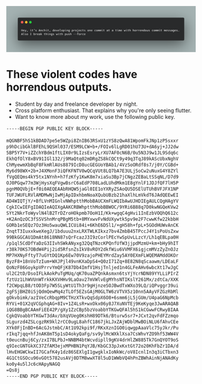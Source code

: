 ![about PapaDonut9](./Github_aboutme.png)
# These violent codes have horrendous outputs.

  - Student by day and freelance developer by night.
  - Cross platform enthusiast. That explains why you're only seeing flutter.  
  - Want to know more about my work, use the following public key.
   ```
-----BEGIN PGP PUBLIC KEY BLOCK-----

mQGNBF5hS1kBDAD7pe5e5WZpi8ZnIB63RSxU1zYS8zQwA81WpomFkJNp1zP5sxxr
p9hDcibGklBFEhL9QSHl037/ESM9LCW+b+/FOIv6lLgRD01hU73U+dA6yj+JJ2dw
5BP5Y7V+iZZchYBdm1ftLIX0r9LIzsEsryLrXU7AF0cN6B/0u5N3J9w1JL9Sdq6c
EkhQfOlY8xBV91IGl132/j9MaQtq02mDRgZS8kCQCt9y49q3TqJ89kAScUbxNghV
ChMyewmXbBqF8FkmRlAUs8879IcD8ucGEGUoYBAb1/4VzSoORdf8s7/j0Y/CGBd+
My6d98WX+2b+J4XMonF3iQFKFNTV0wQCqVUt8LQ7bA7E3ULjSoCw2uNuxG4Y8ZYl
fVgQEQms4kY5tx1NYnh+h7fzKfy1KwK8m7xiaSu3Bp7jCNgzZEBaLtSSqNL/D7d9
OJ0PGqw77m3WjHysXqFVgwBsrC6aEdP708LadLUhdMkm1E8gYnlF1JDJfQF7lH5P
pgnM0QVbjE+f0i0AEQEAAbRHQW5jaGl0IE1oYXRyZSAoQU5DSElUTUhBVFJFX1NP
TUFJWUFLRVlAMDMwNjIwMjApIDxhbmNoaXQubUBzb21haXlhLmVkdT6JAdQEEwEI
AD4WIQTjY/+BfLVnMIGnlvNWhptthMobBAUCXmFLWQIbAwUJHDIEgAULCQgHAgYV
CgkICwIEFgIDAQIeAQIXgAAKCRBWhptthMobBBWOC/9YRi6B88q7D0kwNGQeKVw2
SYt2NkrToWyvlN4lB2TrDZroHOkpmb7OoH1I/Kk+wgqC4gHvi1InEzbVOQhQ612c
+K2AnQzOC3fSSVShnMrqPBgM5tb+8MYxwvFvNdUXywtk5pv9e2F7cwwKfw22kbbH
GORb1eSEQz7Oz3Ho5wauQWLICUi84i+6KhE6DSl1/+gH58h+fpL+5GOdHUWvAnCK
ZnqtT3IuxxkweXegJ/1bduuu2nxLRXTWLKIkxz7bv4ZmbB45TPccJ4Y1sPoUsZxw
99BkGGCAU1DmAt8618NN87sQrFcazJ3I9zCorlPEcYwSpUvLLzcY/Lh1qEBLpa0H
/p1ql5CdDfYaDzG3IIvhSWkANyxg32QqTNzcKPQnfUfW3jjpdMzmU+km+bHy9hIT
r38k70KS7OBdW4Pij2id5RfsnZsIkV8vROY2dkfWiu6VVMFX6igjcmMVzZyZnOJz
MP7HXNyFftyT7uGYtDQ1Kp6Ew70V9zajoPHEYMrdZay5AY0EXmFLWQEMAMddOKOr
ByzF8+18nVoTzIum+WXJPjl49vnKXaDpS4+Q0zI71Zq+8E82N8qScaawm/LDEaLF
QoNzF86GoykpVPrrvYmQFjK87Db4ImfV1HsjTnljed1n4GLFeAHv6wbcXt17wJgC
ul2C2tD/DsoIFLkAokPuTgMUq/qK70uaZPQnkAsmxn6tsYjYcrNDN89YYLLiPIrZ
fztUz1LhWVUnWTrkkKXVHHv9LaOav27mVWlvEgMYhsNTIKslY261Mx/zdtCa/XXK
f2CWpqLB8/tOD3Fp7W5SLyWtU1Th3r9gHjnzeSOJBwdTxWXo39LQ/iQPvggr39ui
2gFSjBHZ0iSjQdmQewMq4zTLOf5EZsGAjM0GLTW6zVTVX5z10nn5AAyVFZGzRbMl
gOkvbimk/azIVeCcRbqpM9CTHzXTkvQqSdpX6O8+6smm6jL5jGUm/U4paG6NpMcb
RYVi+01X2qVCGphqAG+8Iv+1Z4LsR+wxOkx06y8J7XuNVTEj9KeKyqe3JwARAQAB
iQG8BBgBCAAmFiEE42P/gXy1ZzCBp5bzVoabbYTKGwQFAl5hS1kCGwwFCRwyBIAA
CgkQVoabbYTKGwT3dAv/bXqVUeg0KshH89DTk6/Bturw5sr7+JCxt2qvFdFZzmqo
SLgurzd4ZSLcgzRK9kl2rCC0ugL8ahfC1867jkLJxZAjWDblMwBOiNLU6fAhvCEe
XYk0FjInBD+6AcGJstmbC/At1U92kpi9f/RKxXznIGO0iqwgpAaaVlc75yJkr/Pu
rIkq7jqq+hfJnAK8mT5p1sD4okyQaFg/sv9ylMcWXklXsa7CsWhvYZO9hf53WW4V
t0eucnBuj6Cy/zxI7BLPbJ+NNBM4btWcvdipll9gKV4drHlZW885Tk7GnQYOT9oS
q9IecGNTGkXC37ZfAM3ejxMPHBN1PqYJB/KbGC33pJxKxtGt72o20KhFbZr1DA/d
lHvEHGWCkwII7GCafK4y1dz86SEXlgI1gwgklxIoNkWc/oV8IcnlIn3q3iCTbxn3
4G1CtGSOcu96vGOt5782usAVj0DTM8wwXT8l5uD1WWbVQ4hPnZBWhAinNjANAdKy
ko0y4u5lJc6cHApyNAGQ
=Qs8j
-----END PGP PUBLIC KEY BLOCK-----
 ```

  

<!--
**papadonut9/papadonut9** is a ✨ _special_ ✨ repository because its `README.md` (this file) appears on your GitHub profile.

Here are some ideas to get you started:

- 🔭 I’m currently working on ...
- 🌱 I’m currently learning ...
- 👯 I’m looking to collaborate on ...
- 🤔 I’m looking for help with ...
- 💬 Ask me about ...
- 📫 How to reach me: ...
- 😄 Pronouns: ...
- ⚡ Fun fact: ...
-->
